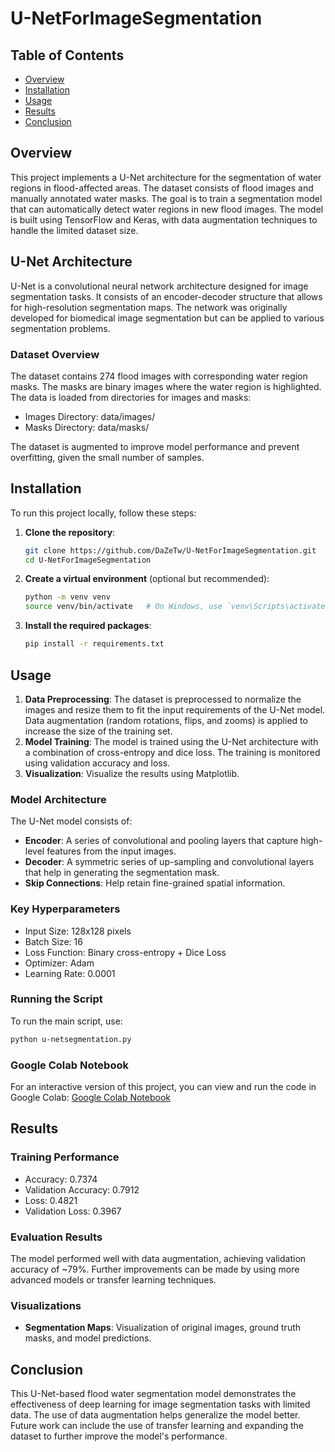 # U-NetForImageSegmentation

## Table of Contents

- [Overview](#overview)
- [Installation](#installation)
- [Usage](#usage)
- [Results](#results)
- [Conclusion](#conclusion)

## Overview

This project implements a U-Net architecture for the segmentation of water regions in flood-affected areas. The dataset consists of flood images and manually annotated water masks. The goal is to train a segmentation model that can automatically detect water regions in new flood images. The model is built using TensorFlow and Keras, with data augmentation techniques to handle the limited dataset size.

## U-Net Architecture

U-Net is a convolutional neural network architecture designed for image segmentation tasks. It consists of an encoder-decoder structure that allows for high-resolution segmentation maps. The network was originally developed for biomedical image segmentation but can be applied to various segmentation problems.

### Dataset Overview

The dataset contains 274 flood images with corresponding water region masks. The masks are binary images where the water region is highlighted. The data is loaded from directories for images and masks:

- Images Directory: data/images/
- Masks Directory: data/masks/

The dataset is augmented to improve model performance and prevent overfitting, given the small number of samples.

## Installation

To run this project locally, follow these steps:

1. **Clone the repository**:

   ```bash
   git clone https://github.com/DaZeTw/U-NetForImageSegmentation.git
   cd U-NetForImageSegmentation
   ```

2. **Create a virtual environment** (optional but recommended):

   ```bash
   python -m venv venv
   source venv/bin/activate   # On Windows, use `venv\Scripts\activate`
   ```

3. **Install the required packages**:
   ```bash
   pip install -r requirements.txt
   ```

## Usage

1. **Data Preprocessing**: The dataset is preprocessed to normalize the images and resize them to fit the input requirements of the U-Net model. Data augmentation (random rotations, flips, and zooms) is applied to increase the size of the training set.
2. **Model Training**: The model is trained using the U-Net architecture with a combination of cross-entropy and dice loss. The training is monitored using validation accuracy and loss.
3. **Visualization**: Visualize the results using Matplotlib.

### Model Architecture

The U-Net model consists of:

- **Encoder**: A series of convolutional and pooling layers that capture high-level features from the input images.
- **Decoder**: A symmetric series of up-sampling and convolutional layers that help in generating the segmentation mask.
- **Skip Connections**: Help retain fine-grained spatial information.

### Key Hyperparameters

- Input Size: 128x128 pixels
- Batch Size: 16
- Loss Function: Binary cross-entropy + Dice Loss
- Optimizer: Adam
- Learning Rate: 0.0001

### Running the Script

To run the main script, use:

```bash
python u-netsegmentation.py
```

### Google Colab Notebook

For an interactive version of this project, you can view and run the code in Google Colab: [Google Colab Notebook]([https://drive.google.com/file/d/1zHPCsRSwrSCzTfnrUMC1YcakywzPQ1YD/view?usp=sharing](https://drive.google.com/file/d/1zHPCsRSwrSCzTfnrUMC1YcakywzPQ1YD/view?usp=sharing))

## Results

### Training Performance

- Accuracy: 0.7374
- Validation Accuracy: 0.7912
- Loss: 0.4821
- Validation Loss: 0.3967

### Evaluation Results

The model performed well with data augmentation, achieving validation accuracy of ~79%. Further improvements can be made by using more advanced models or transfer learning techniques.

### Visualizations

- **Segmentation Maps**: Visualization of original images, ground truth masks, and model predictions.

## Conclusion

This U-Net-based flood water segmentation model demonstrates the effectiveness of deep learning for image segmentation tasks with limited data. The use of data augmentation helps generalize the model better. Future work can include the use of transfer learning and expanding the dataset to further improve the model's performance.
